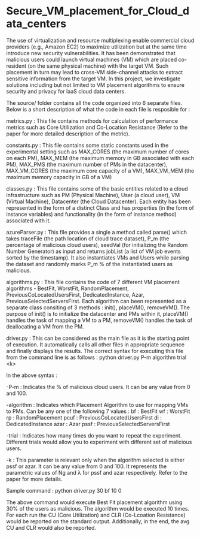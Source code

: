 # Secure_VM_placement_for_Cloud_data_centers

The use of virtualization and resource multiplexing enable commercial cloud providers (e.g., Amazon EC2) to maximize utilization but at the same time introduce new security vulnerabilities. It has been demonstrated that malicious users could launch virtual machines (VM) which are placed co-resident (on the same physical machine) with the target VM. Such placement in turn may lead to cross-VM side-channel attacks to extract sensitive information from the target VM. In this project, we investigate solutions including but not limited to VM placement algorithms to ensure security and privacy for IaaS cloud data centers.

The source/ folder contains all the code organized into 6 separate files. Below is a short description of what the code in each file is resposible for :

metrics.py : This file contains methods for calculation of performance metrics such as Core Utilization and Co-Location Resistance (Refer to the paper for more detailed description of the metric).

constants.py : This file contains some static constants used in the experimental setting such as MAX_CORES (the maximum number of cores on each PM), MAX_MEM (the maximum memory in GB associated with each PM), MAX_PMS (the maximum number of PMs in the datacenter), MAX_VM_CORES (the maximum core capacity of a VM), MAX_VM_MEM (the maximum memory capacity in GB of a VM)

classes.py : This file contains some of the basic entities related to a cloud infrastructure such as PM (Physical Machine), User (a cloud user), VM (Virtual Machine), Datacenter (the Cloud Datacenter). Each entity has been represented in the form of a distinct Class and has properties (in the form of instance variables) and functionality (in the form of instance method) associated with it.

azureParser.py : This file provides a single a method called parse() which takes traceFile (the path location of cloud trace dataset), P_m (the percentage of malicious cloud users), seedVal (for initializing the Random Number Generator) as input and returns jobList (a list of VM job events sorted by the timestamp). It also instantiates VMs and Users while parsing the dataset and randomly marks P_m % of the instantiated users as malicious.

algorithms.py : This file contains the code of 7 different VM placement algorithms - BestFit, WorstFit, RandomPlacement, PreviousCoLocatedUsersFirst, DedicatedInstance, Azar, PreviousSelectedServersFirst. Each algorithm can been represented as a separate class consiting of 3 methods : init(), placeVM(), removeVM(). The purpose of init() is to initialize the datacenter and PMs within it, placeVM() handles the task of mapping a VM to a PM, removeVM() handles the task of deallocating a VM from the PM.

driver.py : This can be considered as the main file as it is the starting point of execution. It automatically calls all other files in appropriate sequence and finally displays the results. The correct syntax for executing this file from the command line is as follows :
python driver.py P-m algorithm trial \<k\>

In the above syntax :

-P-m : Indicates the % of malicious cloud users. It can be any value from 0 and 100.

-algorithm : Indicates which Placement Algorithm to use for mapping VMs to PMs. Can be any one of the following 7 values :
	bf : BestFit
	wf : WorstFit
	rp : RandomPlacement
	pcuf : PreviousCoLocatedUsersFirst
	di : DedicatedInstance
	azar : Azar
	pssf : PreviousSelectedServersFirst
  
-trial : Indicates how many times do you want to repeat the experiment. Different trials would allow you to experiment with different set of malicious users.

-k : This parameter is relevant only when the algorithm selected is either pssf or azar. It can be any value from 0 and 100. It represents the parametric values of Ng and λ for pssf and azar respectively. Refer to the paper for more details.

Sample command :
python driver.py 30 bf 10 0 

The above command would execute Best Fit placement algorithm using 30% of the users as malicious. The algorithm would be executed 10 times. For each run the CU (Core Utilization) and CLR (Co-Lcoation Resistance) would be reported on the standard output. Additionally, in the end, the avg CU and CLR would also be reported.
